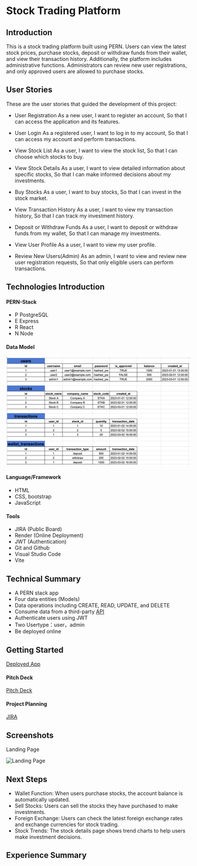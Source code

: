 # Stock Trading Platform

## Introduction

This is a stock trading platform built using PERN. Users can view the latest stock prices, purchase stocks, deposit or withdraw funds from their wallet, and view their transaction history. Additionally, the platform includes administrative functions. Administrators can review new user registrations, and only approved users are allowed to purchase stocks.

## User Stories

These are the user stories that guided the development of this project:

- User Registration
  As a new user, I want to register an account,
  So that I can access the application and its features.

- User Login
  As a registered user, I want to log in to my account,
  So that I can access my account and perform transactions.

- View Stock List
  As a user, I want to view the stock list,
  So that I can choose which stocks to buy.

- View Stock Details
  As a user, I want to view detailed information about specific stocks,
  So that I can make informed decisions about my investments.

- Buy Stocks
  As a user, I want to buy stocks,
  So that I can invest in the stock market.

- View Transaction History
  As a user, I want to view my transaction history,
  So that I can track my investment history.

- Deposit or Withdraw Funds
  As a user, I want to deposit or withdraw funds from my wallet,
  So that I can manage my investments.

- View User Profile
  As a user, I want to view my user profile.

- Review New Users(Admin)
  As an admin, I want to view and review new user registration requests,
  So that only eligible users can perform transactions.

## Technologies Introduction

#### PERN-Stack

- P PostgreSQL
- E Express
- R React
- N Node

#### Data Model

![Data Model](/client/public/DataModel.png)

#### Language/Framework

- HTML
- CSS, bootstrap
- JavaScript

#### Tools

- JIRA (Public Board)
- Render (Online Deployment)
- JWT (Authentication)
- Git and Github
- Visual Studio Code
- Vite

## Technical Summary

- A PERN stack app
- Four data entities (Models)
- Data operations including CREATE, READ, UPDATE, and DELETE
- Consume data from a third-party [API](https://www.stockdata.org/)
- Authenticate users using JWT
- Two Usertype：user，admin
- Be deployed online

## Getting Started

[Deployed App](https://stocks-trading-platform.onrender.com)

#### Pitch Deck

[Pitch Deck]()

#### Project Planning

[JIRA](https://molly-project.atlassian.net/jira/software/projects/ST/boards/3)

## Screenshots

Landing Page

![Landing Page]()

## Next Steps

- Wallet Function: When users purchase stocks, the account balance is automatically updated.
- Sell Stocks: Users can sell the stocks they have purchased to make investments.
- Foreign Exchange: Users can check the latest foreign exchange rates and exchange currencies for stock trading.
- Stock Trends: The stock details page shows trend charts to help users make investment decisions.

## Experience Summary
